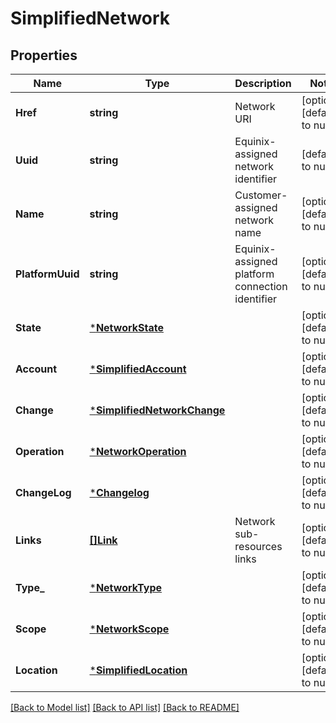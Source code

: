 # SimplifiedNetwork

## Properties
Name | Type | Description | Notes
------------ | ------------- | ------------- | -------------
**Href** | **string** | Network URI | [optional] [default to null]
**Uuid** | **string** | Equinix-assigned network identifier | [default to null]
**Name** | **string** | Customer-assigned network name | [optional] [default to null]
**PlatformUuid** | **string** | Equinix-assigned platform connection identifier | [optional] [default to null]
**State** | [***NetworkState**](NetworkState.md) |  | [optional] [default to null]
**Account** | [***SimplifiedAccount**](SimplifiedAccount.md) |  | [optional] [default to null]
**Change** | [***SimplifiedNetworkChange**](SimplifiedNetworkChange.md) |  | [optional] [default to null]
**Operation** | [***NetworkOperation**](NetworkOperation.md) |  | [optional] [default to null]
**ChangeLog** | [***Changelog**](Changelog.md) |  | [optional] [default to null]
**Links** | [**[]Link**](Link.md) | Network sub-resources links | [optional] [default to null]
**Type_** | [***NetworkType**](NetworkType.md) |  | [optional] [default to null]
**Scope** | [***NetworkScope**](NetworkScope.md) |  | [optional] [default to null]
**Location** | [***SimplifiedLocation**](SimplifiedLocation.md) |  | [optional] [default to null]

[[Back to Model list]](../README.md#documentation-for-models) [[Back to API list]](../README.md#documentation-for-api-endpoints) [[Back to README]](../README.md)


